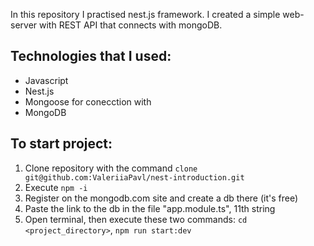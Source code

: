 In this repository I practised nest.js framework.
I created a simple web-server with REST API that connects with mongoDB. 

## Technologies that I used:

- Javascript
- Nest.js
- Mongoose for conecction with
- MongoDB

## To start project:
1. Clone repository with the command `clone git@github.com:ValeriiaPavl/nest-introduction.git`
2. Execute `npm -i`
4. Register on the mongodb.com site and create a db there (it's free)
5. Paste  the link to the db in the file "app.module.ts", 11th string
6. Open terminal, then execute these two commands: `cd <project_directory>`, `npm run start:dev`

